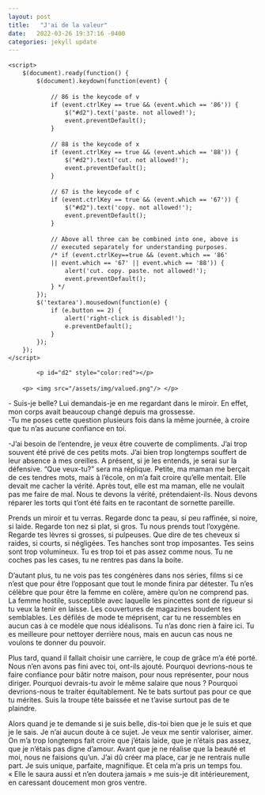```yaml
---
layout: post
title:   "J'ai de la valeur"
date:   2022-03-26 19:37:16 -0400
categories: jekyll update
---
```

<html>

<head>
	<script src=
"https://ajax.googleapis.com/ajax/libs/jquery/3.4.1/jquery.min.js">
	</script>
	<style>
		#geek {
			padding: 65px 0;
		}
	</style>

	<script>
		$(document).ready(function() {
			$(document).keydown(function(event) {

				// 86 is the keycode of v
				if (event.ctrlKey == true && (event.which == '86')) {
					$("#d2").text('paste. not allowed!');
					event.preventDefault();
				}

				// 88 is the keycode of x
				if (event.ctrlKey == true && (event.which == '88')) {
					$("#d2").text('cut. not allowed!');
					event.preventDefault();
				}

				// 67 is the keycode of c
				if (event.ctrlKey == true && (event.which == '67')) {
					$("#d2").text('copy. not allowed!');
					event.preventDefault();
				}

				// Above all three can be combined into one, above is
				// executed separately for understanding purposes.
				/* if (event.ctrlKey==true && (event.which == '86'
				|| event.which == '67' || event.which == '88')) {
					alert('cut. copy. paste. not allowed!');
					event.preventDefault();
				} */
			});
			$('textarea').mousedown(function(e) {
				if (e.button == 2) {
					alert('right-click is disabled!');
					e.preventDefault();
				}
			});
		});
	</script>
</head>

<body>
	
			<p id="d2" style="color:red"></p>

		<p> <img src="/assets/img/valued.png"/> </p>





<p> - Suis-je belle? Lui demandais-je en me regardant dans le miroir. En effet, mon corps avait beaucoup changé depuis ma grossesse.<br>
-Tu me poses cette question plusieurs fois dans la même journée, à croire que tu n’as aucune confiance en toi.<br></p>

<p>-J’ai besoin de l’entendre, je veux être couverte de compliments. J’ai trop souvent été privé de ces petits mots. 
J’ai bien trop longtemps souffert de leur absence à mes oreilles. 
A présent, si je les entends, je serai sur la défensive. “Que veux-tu?” sera ma réplique. 
Petite, ma maman me berçait de ces tendres mots, mais à l’école, on m’a fait croire qu’elle mentait. 
Elle devait me cacher la vérité. Après tout, elle est ma maman, elle ne voulait pas me faire de mal. 
Nous te devons la vérité, prétendaient-ils. Nous devons réparer les torts qui t’ont été faits en te racontant de sornette pareille.</p>

<p>Prends un miroir et tu verras. Regarde donc ta peau, si peu raffinée, si noire, si laide. Regarde ton nez si plat, si gros. 
Tu nous prends tout l’oxygène.
Regarde tes lèvres si grosses, si pulpeuses. Que dire de tes cheveux si raides, si courts, si négligées. 
Tes hanches sont trop imposantes. Tes seins sont trop volumineux. 
Tu es trop toi et pas assez comme nous. Tu ne coches pas les cases, tu ne rentres pas dans la boite.</p>
  
<p>D’autant plus, tu ne vois pas tes congénères dans nos séries, films si ce n’est que pour être l’opposant que tout le monde finira par détester.
Tu n’es célèbre que pour être la femme en colère, amère qu’on ne comprend pas. 
La femme hostile, susceptible avec laquelle les pincettes sont de rigueur si tu veux la tenir en laisse. 
Les couvertures de magazines boudent tes semblables.
Les défilés de mode te méprisent, car tu ne ressembles en aucun cas à ce modèle que nous idéalisons.
Tu n’as donc rien à faire ici. Tu es meilleure pour nettoyer derrière nous, mais en aucun cas nous ne voulons te donner du pouvoir.</p>
<p>Plus tard, quand il fallait choisir une carrière, le coup de grâce m’a été porté.<br>
Nous n’en avons pas fini avec toi, ont-ils ajouté. 
Pourquoi devrions-nous te faire confiance pour bâtir notre maison, pour nous représenter, pour nous diriger. 
Pourquoi devrais-tu avoir le même salaire que nous ? Pourquoi devrions-nous te traiter équitablement. 
Ne te bats surtout pas pour ce que tu mérites. Suis la troupe tête baissée et ne t’avise surtout pas de te plaindre.</p>
Alors quand je te demande si je suis belle, dis-toi bien que je le suis et que je le sais.
Je n’ai aucun doute à ce sujet. Je veux me sentir valoriser, aimer. 
On m’a trop longtemps fait croire que j’étais laide, que je n’étais pas assez, que je n’étais pas digne d’amour.
Avant que je ne réalise que la beauté et moi, nous ne faisions qu’un.
J’ai dû créer ma place, car je ne rentrais nulle part. Je suis unique, parfaite, magnifique.
Et cela m’a pris un temps fou.<br>
« Elle le saura aussi et n’en doutera jamais » me suis-je dit intérieurement, en caressant doucement mon gros ventre.
	
